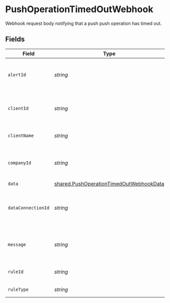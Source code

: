 # PushOperationTimedOutWebhook

Webhook request body notifying that a push push operation has timed out.


## Fields

| Field                                                                                                     | Type                                                                                                      | Required                                                                                                  | Description                                                                                               | Example                                                                                                   |
| --------------------------------------------------------------------------------------------------------- | --------------------------------------------------------------------------------------------------------- | --------------------------------------------------------------------------------------------------------- | --------------------------------------------------------------------------------------------------------- | --------------------------------------------------------------------------------------------------------- |
| `alertId`                                                                                                 | *string*                                                                                                  | :heavy_minus_sign:                                                                                        | Unique identifier of the webhook event.                                                                   |                                                                                                           |
| `clientId`                                                                                                | *string*                                                                                                  | :heavy_minus_sign:                                                                                        | Unique identifier for your client in Codat.                                                               |                                                                                                           |
| `clientName`                                                                                              | *string*                                                                                                  | :heavy_minus_sign:                                                                                        | Name of your client in Codat.                                                                             |                                                                                                           |
| `companyId`                                                                                               | *string*                                                                                                  | :heavy_minus_sign:                                                                                        | Unique identifier for your SMB in Codat.                                                                  | 8a210b68-6988-11ed-a1eb-0242ac120002                                                                      |
| `data`                                                                                                    | [shared.PushOperationTimedOutWebhookData](../../../sdk/models/shared/pushoperationtimedoutwebhookdata.md) | :heavy_minus_sign:                                                                                        | N/A                                                                                                       |                                                                                                           |
| `dataConnectionId`                                                                                        | *string*                                                                                                  | :heavy_minus_sign:                                                                                        | Unique identifier for a company's data connection.                                                        | 2e9d2c44-f675-40ba-8049-353bfcb5e171                                                                      |
| `message`                                                                                                 | *string*                                                                                                  | :heavy_minus_sign:                                                                                        | A human readable message about the webhook.                                                               |                                                                                                           |
| `ruleId`                                                                                                  | *string*                                                                                                  | :heavy_minus_sign:                                                                                        | Unique identifier for the rule.                                                                           |                                                                                                           |
| `ruleType`                                                                                                | *string*                                                                                                  | :heavy_minus_sign:                                                                                        | The type of rule.                                                                                         |                                                                                                           |